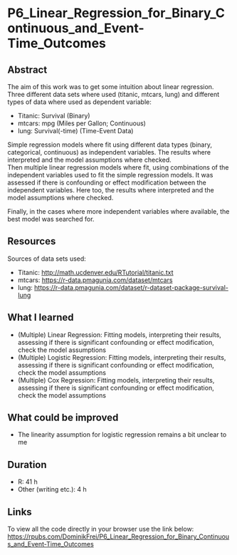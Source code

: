 # P6_Linear_Regression_for_Binary_Continuous_and_Event-Time_Outcomes

## Abstract

The aim of this work was to get some intuition about linear regression. Three different
data sets where used (titanic, mtcars, lung) and different types of data where used 
as dependent variable:  
- Titanic: Survival (Binary)  
- mtcars: mpg (Miles per Gallon; Continuous)  
- lung: Survival(-time) (Time-Event Data)  

Simple regression models where fit using different data types (binary, categorical, 
continuous) as independent variables. The results where interpreted and the model 
assumptions where checked.  
Then multiple linear regression models where fit, using combinations of the independent
variables used to fit the simple regression models. It was assessed if there is confounding
or effect modification between the independent variables. Here too, the results where 
interpreted and the model assumptions where checked.

Finally, in the cases where more independent variables where available, the best model 
was searched for.

## Resources

Sources of data sets used:  
- Titanic: http://math.ucdenver.edu/RTutorial/titanic.txt  
- mtcars: https://r-data.pmagunia.com/dataset/mtcars  
- lung: https://r-data.pmagunia.com/dataset/r-dataset-package-survival-lung

## What I learned

- (Multiple) Linear Regression: Fitting models, interpreting their results, assessing if there is
significant confounding or effect modification, check the model assumptions
- (Multiple) Logistic Regression: Fitting models, interpreting their results, assessing if there is
significant confounding or effect modification, check the model assumptions
- (Multiple) Cox Regression: Fitting models, interpreting their results, assessing if there is
significant confounding or effect modification, check the model assumptions

## What could be improved

- The linearity assumption for logistic regression remains a bit unclear to me  

## Duration

- R: 41 h
- Other (writing etc.): 4 h

## Links

To view all the code directly in your browser use the link below:
https://rpubs.com/DominikFrei/P6_Linear_Regression_for_Binary_Continuous_and_Event-Time_Outcomes

